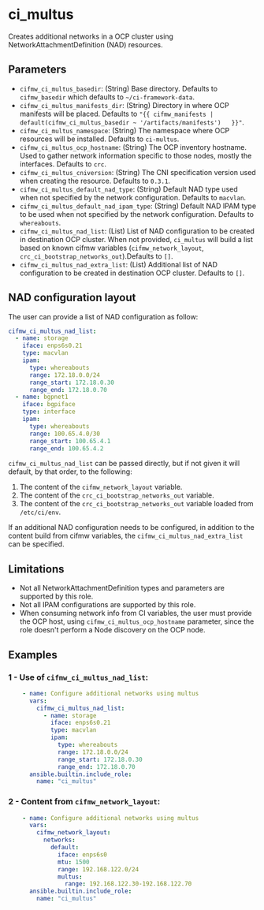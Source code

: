 # ci_multus
Creates additional networks in a OCP cluster using NetworkAttachmentDefinition (NAD) resources.

## Parameters
* `cifmw_ci_multus_basedir`: (String) Base directory. Defaults to `cifmw_basedir` which defaults to `~/ci-framework-data`.
* `cifmw_ci_multus_manifests_dir`: (String) Directory in where OCP manifests will be placed. Defaults to `"{{ cifmw_manifests | default(cifmw_ci_multus_basedir ~ '/artifacts/manifests')   }}"`.
* `cifmw_ci_multus_namespace`: (String) The namespace where OCP resources will be installed. Defaults to `ci-multus`.
* `cifmw_ci_multus_ocp_hostname`: (String) The OCP inventory hostname. Used to gather network information specific to those nodes, mostly the interfaces. Defaults to `crc`.
* `cifmw_ci_multus_cniversion`: (String) The CNI specification version used when creating the resource. Defaults to `0.3.1`.
* `cifmw_ci_multus_default_nad_type`: (String) Default NAD type used when not specified by the network configuration. Defaults to `macvlan`.
* `cifmw_ci_multus_default_nad_ipam_type`: (String) Default NAD IPAM type to be used when not specified by the network configuration. Defaults to `whereabouts`.
* `cifmw_ci_multus_nad_list`: (List) List of NAD configuration to be created in destination OCP cluster. When not provided, `ci_multus` will build a list based on known cifmw variables (`cifmw_network_layout`, `crc_ci_bootstrap_networks_out`).Defaults to `[]`.
* `cifmw_ci_multus_nad_extra_list`: (List) Additional list of NAD configuration to be created in destination OCP cluster. Defaults to `[]`.

## NAD configuration layout
The user can provide a list of NAD configuration as follow:

```YAML
cifmw_ci_multus_nad_list:
  - name: storage
    iface: enps6s0.21
    type: macvlan
    ipam:
      type: whereabouts
      range: 172.18.0.0/24
      range_start: 172.18.0.30
      range_end: 172.18.0.70
  - name: bgpnet1
    iface: bgpiface
    type: interface
    ipam:
      type: whereabouts
      range: 100.65.4.0/30
      range_start: 100.65.4.1
      range_end: 100.65.4.2
```
`cifmw_ci_multus_nad_list` can be passed directly, but if not given it will default, by that order, to the following:
1. The content of the `cifmw_network_layout` variable.
2. The content of the `crc_ci_bootstrap_networks_out` variable.
3. The content of the `crc_ci_bootstrap_networks_out` variable loaded from `/etc/ci/env`.

If an additional NAD configuration needs to be configured, in addition to the content build from cifmw variables, the `cifmw_ci_multus_nad_extra_list` can be specified.

## Limitations
* Not all NetworkAttachmentDefinition types and parameters are supported by this role.
* Not all IPAM configurations are supported by this role.
* When consuming network info from CI variables, the user must provide the OCP host, using `cifmw_ci_multus_ocp_hostname` parameter, since the role doesn't perform a Node discovery on the OCP node.

## Examples
### 1 - Use of `cifmw_ci_multus_nad_list`:
```YAML
    - name: Configure additional networks using multus
      vars:
        cifmw_ci_multus_nad_list:
          - name: storage
            iface: enps6s0.21
            type: macvlan
            ipam:
              type: whereabouts
              range: 172.18.0.0/24
              range_start: 172.18.0.30
              range_end: 172.18.0.70
      ansible.builtin.include_role:
        name: "ci_multus"
```
### 2 - Content from `cifmw_network_layout`:
```YAML
    - name: Configure additional networks using multus
      vars:
        cifmw_network_layout:
          networks:
            default:
              iface: enps6s0
              mtu: 1500
              range: 192.168.122.0/24
              multus:
                range: 192.168.122.30-192.168.122.70
      ansible.builtin.include_role:
        name: "ci_multus"
```
